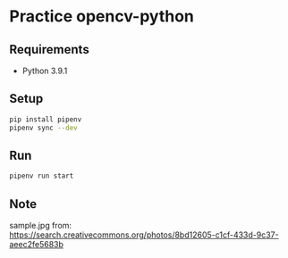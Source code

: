 # Practice opencv-python

## Requirements

* Python 3.9.1


## Setup

```sh
pip install pipenv
pipenv sync --dev
```


## Run

```sh
pipenv run start
```


## Note

sample.jpg from:  
https://search.creativecommons.org/photos/8bd12605-c1cf-433d-9c37-aeec2fe5683b
